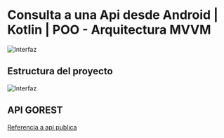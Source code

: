 # Consulta a una Api desde Android | Kotlin | POO - Arquitectura MVVM

![Interfaz](https://github.com/VictorDamian/Api-en-Android-MVVM/blob/master/img/file.jpg)

## Estructura del proyecto
![Interfaz](https://github.com/VictorDamian/Api-en-Android-MVVM/blob/master/img/struct.png)

## API GOREST
[Referencia a api publica](https://gorest.co.in/public/v1/)
